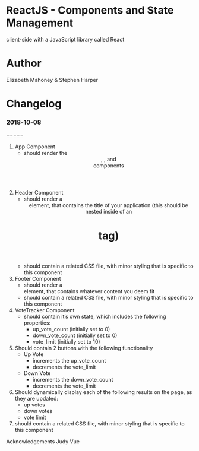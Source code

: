 # ReactJS - Components and State Management
client-side with a JavaScript library called React 


# Author
Elizabeth Mahoney & Stephen Harper

# Changelog


### 2018-10-08
=====
1. App Component
    - should render the <Header>, <VoteTracker>, and <Footer> components
2. Header Component
    - should render a <header> element, that contains the title of your application (this should be nested inside of an <h1> tag)
    - should contain a related CSS file, with minor styling that is specific to this component
3. Footer Component
    - should render a <footer> element, that contains whatever content you deem fit
    - should contain a related CSS file, with minor styling that is specific to this component
4. VoteTracker Component
    - should contain it’s own state, which includes the following properties: 
        - up_vote_count (initially set to 0)
        - down_vote_count (initially set to 0)
        - vote_limit (initially set to 10)
5. Should contain 2 buttons with the following functionality
    - Up Vote
        - increments the up_vote_count
        - decrements the vote_limit
    - Down Vote
        - increments the down_vote_count
        - decrements the vote_limit
6. Should dynamically display each of the following results on the page, as they are updated:
    - up votes
    - down votes
    - vote limit
7. should contain a related CSS file, with minor styling that is specific to this component

Acknowledgements
Judy Vue
